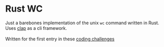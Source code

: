 # Rust WC

Just a barebones implementation of the unix `wc` command written in Rust. 
<br />
Uses [clap](https://docs.rs/clap/latest/clap/) as a cli framework.
<br />
<br />
Written for the first entry in these [coding challenges](https://codingchallenges.fyi/challenges/challenge-wc)